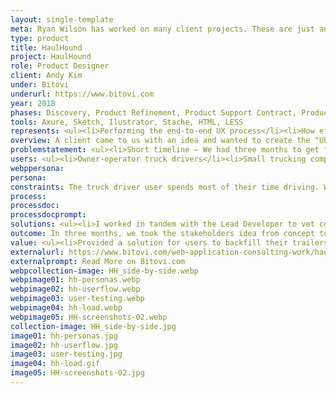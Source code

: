 ```yaml
---
layout: single-template
meta: Ryan Wilson has worked on many client projects. These are just an example of some of the excellent product design work that he could do on your project.
type: product
title: HaulHound
project: HaulHound
role: Product Designer
client: Andy Kim
under: Bitovi
underurl: https://www.bitovi.com
year: 2018
phases: Discovery, Product Refinement, Product Support Contract, Product Review Contract
tools: Axure, Sketch, Ilustrator, Stache, HTML, LESS
represents: <ul><li>Performing the end-to-end UX process</li><li>How efficiently I work</li><li>How I collaborate with stakeholders and teams</li><li>My focus on creating user-centered products</li><li>User testing in person and remotely</li><li>Prototyping in Axure</li><li>Creating, scheduling, running, and analyzing user tests</li></ul>
overview: A client came to us with an idea and wanted to create the "Uber for Trucking." There is a problem in the trucking industry that is specifically painful to independent truckers and small trucking companies. When driving a fully loaded trailer from, for example, Chicago to Dallas, there is no efficient way to book your trailer to be refilled on your return trip to Chicago. Driving an empty trailer, called 'deadheading', is costly for two reasons; you have to pay for the gas to get back home AND there is no load to deliver and get paid for when you arrive home.
problemstatement: <ul><li>Short timeline – We had three months to get from Discovery to MVP launch. MVP launch corresponded with a trucking trade show</li><li>Product conception and decisions had to be made quickly</li><li>Remote user testing with some users was complex; it relied on the user to be able to join from a laptop, know how to use video chat, and knowing how to share screens</li></ul>
users: <ul><li>Owner-operator truck drivers</li><li>Small trucking companies</li><li>Dispatchers</li><li>Logistics Specialists</li></ul>
webppersona:
persona:
constraints: The truck driver user spends most of their time driving. We are creating a mobile application to assist them in filling their trucks, yet we don't want the user to interact with their mobile device while driving.
process:
processdoc:
processdocprompt:
solutions: <ul><li>I worked in tandem with the Lead Developer to vet concepts and align expectations for the build. I made myself available for clarification outside of the documentation and chipped in by writing HTML (Stache) and CSS (LESS) for the project</li><li>I established a great relationship with the stakeholder, making it easy to reach out for answers and/or to get confirmation on direction quickly</li><li>I front-loaded testing information like where the prototype was hosted and what devices would be required when recruiting testers. I planned for extra time for base-level technical support</li></ul>
outcome: In three months, we took the stakeholders idea from concept to MVP and had the product in the Google Play and App stores before the first day of the trade show. I provided a highly polished application ready to sign up users at a trade show. My work helped the stakeholder promote the concept, getting more seed money for the project, and capture users signing up for the service when the app was rolled out. </br></br> Along with all of the product design work I&#58;<ul><li>Refined the HaulHound logo</li><li>Created all in-app icons</li><li>Prepared App and Play store graphics</li><li>Developed marketing and presentation materials</li><li>Created trade show backdrops</li><li>Designed motion graphics and promotional videos for display at the trade show</li></ul>
value: <ul><li>Provided a solution for users to backfill their trailers</li> <li>Gave users the ability to combat "deadheading"</li> </ul>
externalurl: https://www.bitovi.com/web-application-consulting-work/haulhound-trucking-web-app
externalprompt: Read More on Bitovi.com
webpcollection-image: HH_side-by-side.webp
webpimage01: hh-personas.webp
webpimage02: hh-userflow.webp
webpimage03: user-testing.webp
webpimage04: hh-load.webp
webpimage05: HH-screenshots-02.webp
collection-image: HH_side-by-side.jpg
image01: hh-personas.jpg
image02: hh-userflow.jpg
image03: user-testing.jpg
image04: hh-load.gif
image05: HH-screenshots-02.jpg
---
```

